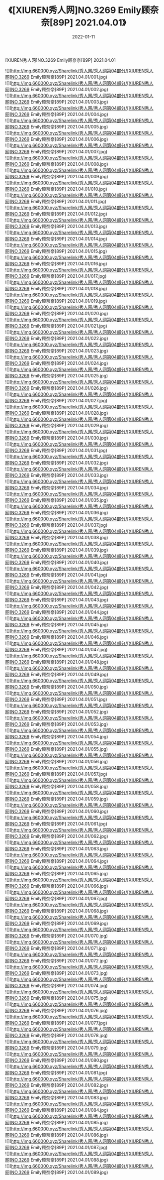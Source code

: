 ﻿---
layout: post
title:  《[XIUREN秀人网]NO.3269 Emily顾奈奈[89P] 2021.04.01》
date:   2022-01-11
img: http://img.660000.xyz/Sharelink/秀人网/秀人网第04部分/[XIUREN秀人网]NO.3269 Emily顾奈奈[89P] 2021.04.01/000.jpg
categories: [美女, 清纯, 唯美]
---

[XIUREN秀人网]NO.3269 Emily顾奈奈[89P] 2021.04.01

 ![](http://img.660000.xyz/Sharelink/秀人网/秀人网第04部分/[XIUREN秀人网]NO.3269 Emily顾奈奈[89P] 2021.04.01/001.jpg) <br>![](http://img.660000.xyz/Sharelink/秀人网/秀人网第04部分/[XIUREN秀人网]NO.3269 Emily顾奈奈[89P] 2021.04.01/002.jpg) <br>![](http://img.660000.xyz/Sharelink/秀人网/秀人网第04部分/[XIUREN秀人网]NO.3269 Emily顾奈奈[89P] 2021.04.01/003.jpg) <br>![](http://img.660000.xyz/Sharelink/秀人网/秀人网第04部分/[XIUREN秀人网]NO.3269 Emily顾奈奈[89P] 2021.04.01/004.jpg) <br>![](http://img.660000.xyz/Sharelink/秀人网/秀人网第04部分/[XIUREN秀人网]NO.3269 Emily顾奈奈[89P] 2021.04.01/005.jpg) <br>![](http://img.660000.xyz/Sharelink/秀人网/秀人网第04部分/[XIUREN秀人网]NO.3269 Emily顾奈奈[89P] 2021.04.01/006.jpg) <br>![](http://img.660000.xyz/Sharelink/秀人网/秀人网第04部分/[XIUREN秀人网]NO.3269 Emily顾奈奈[89P] 2021.04.01/007.jpg) <br>![](http://img.660000.xyz/Sharelink/秀人网/秀人网第04部分/[XIUREN秀人网]NO.3269 Emily顾奈奈[89P] 2021.04.01/008.jpg) <br>![](http://img.660000.xyz/Sharelink/秀人网/秀人网第04部分/[XIUREN秀人网]NO.3269 Emily顾奈奈[89P] 2021.04.01/009.jpg) <br>![](http://img.660000.xyz/Sharelink/秀人网/秀人网第04部分/[XIUREN秀人网]NO.3269 Emily顾奈奈[89P] 2021.04.01/010.jpg) <br>![](http://img.660000.xyz/Sharelink/秀人网/秀人网第04部分/[XIUREN秀人网]NO.3269 Emily顾奈奈[89P] 2021.04.01/011.jpg) <br>![](http://img.660000.xyz/Sharelink/秀人网/秀人网第04部分/[XIUREN秀人网]NO.3269 Emily顾奈奈[89P] 2021.04.01/012.jpg) <br>![](http://img.660000.xyz/Sharelink/秀人网/秀人网第04部分/[XIUREN秀人网]NO.3269 Emily顾奈奈[89P] 2021.04.01/013.jpg) <br>![](http://img.660000.xyz/Sharelink/秀人网/秀人网第04部分/[XIUREN秀人网]NO.3269 Emily顾奈奈[89P] 2021.04.01/014.jpg) <br>![](http://img.660000.xyz/Sharelink/秀人网/秀人网第04部分/[XIUREN秀人网]NO.3269 Emily顾奈奈[89P] 2021.04.01/015.jpg) <br>![](http://img.660000.xyz/Sharelink/秀人网/秀人网第04部分/[XIUREN秀人网]NO.3269 Emily顾奈奈[89P] 2021.04.01/016.jpg) <br>![](http://img.660000.xyz/Sharelink/秀人网/秀人网第04部分/[XIUREN秀人网]NO.3269 Emily顾奈奈[89P] 2021.04.01/017.jpg) <br>![](http://img.660000.xyz/Sharelink/秀人网/秀人网第04部分/[XIUREN秀人网]NO.3269 Emily顾奈奈[89P] 2021.04.01/018.jpg) <br>![](http://img.660000.xyz/Sharelink/秀人网/秀人网第04部分/[XIUREN秀人网]NO.3269 Emily顾奈奈[89P] 2021.04.01/019.jpg) <br>![](http://img.660000.xyz/Sharelink/秀人网/秀人网第04部分/[XIUREN秀人网]NO.3269 Emily顾奈奈[89P] 2021.04.01/020.jpg) <br>![](http://img.660000.xyz/Sharelink/秀人网/秀人网第04部分/[XIUREN秀人网]NO.3269 Emily顾奈奈[89P] 2021.04.01/021.jpg) <br>![](http://img.660000.xyz/Sharelink/秀人网/秀人网第04部分/[XIUREN秀人网]NO.3269 Emily顾奈奈[89P] 2021.04.01/022.jpg) <br>![](http://img.660000.xyz/Sharelink/秀人网/秀人网第04部分/[XIUREN秀人网]NO.3269 Emily顾奈奈[89P] 2021.04.01/023.jpg) <br>![](http://img.660000.xyz/Sharelink/秀人网/秀人网第04部分/[XIUREN秀人网]NO.3269 Emily顾奈奈[89P] 2021.04.01/024.jpg) <br>![](http://img.660000.xyz/Sharelink/秀人网/秀人网第04部分/[XIUREN秀人网]NO.3269 Emily顾奈奈[89P] 2021.04.01/025.jpg) <br>![](http://img.660000.xyz/Sharelink/秀人网/秀人网第04部分/[XIUREN秀人网]NO.3269 Emily顾奈奈[89P] 2021.04.01/026.jpg) <br>![](http://img.660000.xyz/Sharelink/秀人网/秀人网第04部分/[XIUREN秀人网]NO.3269 Emily顾奈奈[89P] 2021.04.01/027.jpg) <br>![](http://img.660000.xyz/Sharelink/秀人网/秀人网第04部分/[XIUREN秀人网]NO.3269 Emily顾奈奈[89P] 2021.04.01/028.jpg) <br>![](http://img.660000.xyz/Sharelink/秀人网/秀人网第04部分/[XIUREN秀人网]NO.3269 Emily顾奈奈[89P] 2021.04.01/029.jpg) <br>![](http://img.660000.xyz/Sharelink/秀人网/秀人网第04部分/[XIUREN秀人网]NO.3269 Emily顾奈奈[89P] 2021.04.01/030.jpg) <br>![](http://img.660000.xyz/Sharelink/秀人网/秀人网第04部分/[XIUREN秀人网]NO.3269 Emily顾奈奈[89P] 2021.04.01/031.jpg) <br>![](http://img.660000.xyz/Sharelink/秀人网/秀人网第04部分/[XIUREN秀人网]NO.3269 Emily顾奈奈[89P] 2021.04.01/032.jpg) <br>![](http://img.660000.xyz/Sharelink/秀人网/秀人网第04部分/[XIUREN秀人网]NO.3269 Emily顾奈奈[89P] 2021.04.01/033.jpg) <br>![](http://img.660000.xyz/Sharelink/秀人网/秀人网第04部分/[XIUREN秀人网]NO.3269 Emily顾奈奈[89P] 2021.04.01/034.jpg) <br>![](http://img.660000.xyz/Sharelink/秀人网/秀人网第04部分/[XIUREN秀人网]NO.3269 Emily顾奈奈[89P] 2021.04.01/035.jpg) <br>![](http://img.660000.xyz/Sharelink/秀人网/秀人网第04部分/[XIUREN秀人网]NO.3269 Emily顾奈奈[89P] 2021.04.01/036.jpg) <br>![](http://img.660000.xyz/Sharelink/秀人网/秀人网第04部分/[XIUREN秀人网]NO.3269 Emily顾奈奈[89P] 2021.04.01/037.jpg) <br>![](http://img.660000.xyz/Sharelink/秀人网/秀人网第04部分/[XIUREN秀人网]NO.3269 Emily顾奈奈[89P] 2021.04.01/038.jpg) <br>![](http://img.660000.xyz/Sharelink/秀人网/秀人网第04部分/[XIUREN秀人网]NO.3269 Emily顾奈奈[89P] 2021.04.01/039.jpg) <br>![](http://img.660000.xyz/Sharelink/秀人网/秀人网第04部分/[XIUREN秀人网]NO.3269 Emily顾奈奈[89P] 2021.04.01/040.jpg) <br>![](http://img.660000.xyz/Sharelink/秀人网/秀人网第04部分/[XIUREN秀人网]NO.3269 Emily顾奈奈[89P] 2021.04.01/041.jpg) <br>![](http://img.660000.xyz/Sharelink/秀人网/秀人网第04部分/[XIUREN秀人网]NO.3269 Emily顾奈奈[89P] 2021.04.01/042.jpg) <br>![](http://img.660000.xyz/Sharelink/秀人网/秀人网第04部分/[XIUREN秀人网]NO.3269 Emily顾奈奈[89P] 2021.04.01/043.jpg) <br>![](http://img.660000.xyz/Sharelink/秀人网/秀人网第04部分/[XIUREN秀人网]NO.3269 Emily顾奈奈[89P] 2021.04.01/044.jpg) <br>![](http://img.660000.xyz/Sharelink/秀人网/秀人网第04部分/[XIUREN秀人网]NO.3269 Emily顾奈奈[89P] 2021.04.01/045.jpg) <br>![](http://img.660000.xyz/Sharelink/秀人网/秀人网第04部分/[XIUREN秀人网]NO.3269 Emily顾奈奈[89P] 2021.04.01/046.jpg) <br>![](http://img.660000.xyz/Sharelink/秀人网/秀人网第04部分/[XIUREN秀人网]NO.3269 Emily顾奈奈[89P] 2021.04.01/047.jpg) <br>![](http://img.660000.xyz/Sharelink/秀人网/秀人网第04部分/[XIUREN秀人网]NO.3269 Emily顾奈奈[89P] 2021.04.01/048.jpg) <br>![](http://img.660000.xyz/Sharelink/秀人网/秀人网第04部分/[XIUREN秀人网]NO.3269 Emily顾奈奈[89P] 2021.04.01/049.jpg) <br>![](http://img.660000.xyz/Sharelink/秀人网/秀人网第04部分/[XIUREN秀人网]NO.3269 Emily顾奈奈[89P] 2021.04.01/050.jpg) <br>![](http://img.660000.xyz/Sharelink/秀人网/秀人网第04部分/[XIUREN秀人网]NO.3269 Emily顾奈奈[89P] 2021.04.01/051.jpg) <br>![](http://img.660000.xyz/Sharelink/秀人网/秀人网第04部分/[XIUREN秀人网]NO.3269 Emily顾奈奈[89P] 2021.04.01/052.jpg) <br>![](http://img.660000.xyz/Sharelink/秀人网/秀人网第04部分/[XIUREN秀人网]NO.3269 Emily顾奈奈[89P] 2021.04.01/053.jpg) <br>![](http://img.660000.xyz/Sharelink/秀人网/秀人网第04部分/[XIUREN秀人网]NO.3269 Emily顾奈奈[89P] 2021.04.01/054.jpg) <br>![](http://img.660000.xyz/Sharelink/秀人网/秀人网第04部分/[XIUREN秀人网]NO.3269 Emily顾奈奈[89P] 2021.04.01/055.jpg) <br>![](http://img.660000.xyz/Sharelink/秀人网/秀人网第04部分/[XIUREN秀人网]NO.3269 Emily顾奈奈[89P] 2021.04.01/056.jpg) <br>![](http://img.660000.xyz/Sharelink/秀人网/秀人网第04部分/[XIUREN秀人网]NO.3269 Emily顾奈奈[89P] 2021.04.01/057.jpg) <br>![](http://img.660000.xyz/Sharelink/秀人网/秀人网第04部分/[XIUREN秀人网]NO.3269 Emily顾奈奈[89P] 2021.04.01/058.jpg) <br>![](http://img.660000.xyz/Sharelink/秀人网/秀人网第04部分/[XIUREN秀人网]NO.3269 Emily顾奈奈[89P] 2021.04.01/059.jpg) <br>![](http://img.660000.xyz/Sharelink/秀人网/秀人网第04部分/[XIUREN秀人网]NO.3269 Emily顾奈奈[89P] 2021.04.01/060.jpg) <br>![](http://img.660000.xyz/Sharelink/秀人网/秀人网第04部分/[XIUREN秀人网]NO.3269 Emily顾奈奈[89P] 2021.04.01/061.jpg) <br>![](http://img.660000.xyz/Sharelink/秀人网/秀人网第04部分/[XIUREN秀人网]NO.3269 Emily顾奈奈[89P] 2021.04.01/062.jpg) <br>![](http://img.660000.xyz/Sharelink/秀人网/秀人网第04部分/[XIUREN秀人网]NO.3269 Emily顾奈奈[89P] 2021.04.01/063.jpg) <br>![](http://img.660000.xyz/Sharelink/秀人网/秀人网第04部分/[XIUREN秀人网]NO.3269 Emily顾奈奈[89P] 2021.04.01/064.jpg) <br>![](http://img.660000.xyz/Sharelink/秀人网/秀人网第04部分/[XIUREN秀人网]NO.3269 Emily顾奈奈[89P] 2021.04.01/065.jpg) <br>![](http://img.660000.xyz/Sharelink/秀人网/秀人网第04部分/[XIUREN秀人网]NO.3269 Emily顾奈奈[89P] 2021.04.01/066.jpg) <br>![](http://img.660000.xyz/Sharelink/秀人网/秀人网第04部分/[XIUREN秀人网]NO.3269 Emily顾奈奈[89P] 2021.04.01/067.jpg) <br>![](http://img.660000.xyz/Sharelink/秀人网/秀人网第04部分/[XIUREN秀人网]NO.3269 Emily顾奈奈[89P] 2021.04.01/068.jpg) <br>![](http://img.660000.xyz/Sharelink/秀人网/秀人网第04部分/[XIUREN秀人网]NO.3269 Emily顾奈奈[89P] 2021.04.01/069.jpg) <br>![](http://img.660000.xyz/Sharelink/秀人网/秀人网第04部分/[XIUREN秀人网]NO.3269 Emily顾奈奈[89P] 2021.04.01/070.jpg) <br>![](http://img.660000.xyz/Sharelink/秀人网/秀人网第04部分/[XIUREN秀人网]NO.3269 Emily顾奈奈[89P] 2021.04.01/071.jpg) <br>![](http://img.660000.xyz/Sharelink/秀人网/秀人网第04部分/[XIUREN秀人网]NO.3269 Emily顾奈奈[89P] 2021.04.01/072.jpg) <br>![](http://img.660000.xyz/Sharelink/秀人网/秀人网第04部分/[XIUREN秀人网]NO.3269 Emily顾奈奈[89P] 2021.04.01/073.jpg) <br>![](http://img.660000.xyz/Sharelink/秀人网/秀人网第04部分/[XIUREN秀人网]NO.3269 Emily顾奈奈[89P] 2021.04.01/074.jpg) <br>![](http://img.660000.xyz/Sharelink/秀人网/秀人网第04部分/[XIUREN秀人网]NO.3269 Emily顾奈奈[89P] 2021.04.01/075.jpg) <br>![](http://img.660000.xyz/Sharelink/秀人网/秀人网第04部分/[XIUREN秀人网]NO.3269 Emily顾奈奈[89P] 2021.04.01/076.jpg) <br>![](http://img.660000.xyz/Sharelink/秀人网/秀人网第04部分/[XIUREN秀人网]NO.3269 Emily顾奈奈[89P] 2021.04.01/077.jpg) <br>![](http://img.660000.xyz/Sharelink/秀人网/秀人网第04部分/[XIUREN秀人网]NO.3269 Emily顾奈奈[89P] 2021.04.01/078.jpg) <br>![](http://img.660000.xyz/Sharelink/秀人网/秀人网第04部分/[XIUREN秀人网]NO.3269 Emily顾奈奈[89P] 2021.04.01/079.jpg) <br>![](http://img.660000.xyz/Sharelink/秀人网/秀人网第04部分/[XIUREN秀人网]NO.3269 Emily顾奈奈[89P] 2021.04.01/080.jpg) <br>![](http://img.660000.xyz/Sharelink/秀人网/秀人网第04部分/[XIUREN秀人网]NO.3269 Emily顾奈奈[89P] 2021.04.01/081.jpg) <br>![](http://img.660000.xyz/Sharelink/秀人网/秀人网第04部分/[XIUREN秀人网]NO.3269 Emily顾奈奈[89P] 2021.04.01/082.jpg) <br>![](http://img.660000.xyz/Sharelink/秀人网/秀人网第04部分/[XIUREN秀人网]NO.3269 Emily顾奈奈[89P] 2021.04.01/083.jpg) <br>![](http://img.660000.xyz/Sharelink/秀人网/秀人网第04部分/[XIUREN秀人网]NO.3269 Emily顾奈奈[89P] 2021.04.01/084.jpg) <br>![](http://img.660000.xyz/Sharelink/秀人网/秀人网第04部分/[XIUREN秀人网]NO.3269 Emily顾奈奈[89P] 2021.04.01/085.jpg) <br>![](http://img.660000.xyz/Sharelink/秀人网/秀人网第04部分/[XIUREN秀人网]NO.3269 Emily顾奈奈[89P] 2021.04.01/086.jpg) <br>![](http://img.660000.xyz/Sharelink/秀人网/秀人网第04部分/[XIUREN秀人网]NO.3269 Emily顾奈奈[89P] 2021.04.01/087.jpg) <br>![](http://img.660000.xyz/Sharelink/秀人网/秀人网第04部分/[XIUREN秀人网]NO.3269 Emily顾奈奈[89P] 2021.04.01/088.jpg) <br>![](http://img.660000.xyz/Sharelink/秀人网/秀人网第04部分/[XIUREN秀人网]NO.3269 Emily顾奈奈[89P] 2021.04.01/089.jpg) <br>